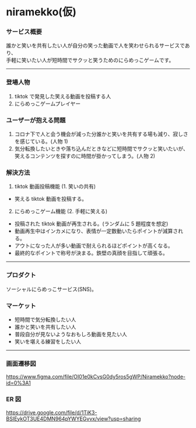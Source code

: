 # niramekko(仮)

### サービス概要

誰かと笑いを共有したい人が自分の笑った動画で人を笑わせられるサービスであり、<br>
手軽に笑いたい人が短時間でサクッと笑うためのにらめっこゲームです。

---

### 登場人物

1. tiktok で発見した笑える動画を投稿する人
1. にらめっこゲームプレイヤー

### ユーザーが抱える問題

1. コロナ下で人と会う機会が減った分誰かと笑いを共有する場も減り、寂しさを感じている。(人物 1)
1. 気分転換したいときや落ち込んだときなどに短時間でサクッと笑いたいが、笑えるコンテンツを探すのに時間が掛かってしまう。(人物 2)

### 解決方法

1. tiktok 動画投稿機能 (1. 笑いの共有)

- 笑える tiktok 動画を投稿する。

2. にらめっこゲーム機能 (2. 手軽に笑える)

- 投稿された tiktok 動画が再生される。(ランダムに 5 題程度を想定)
- 動画再生中はインカメになり、表情が一定数動いたらポイントが減算される。
- アウトになった人が多い動画で耐えられるほどポイントが高くなる。
- 最終的なポイントで称号が決まる。鉄壁の真顔を目指して頑張る。

---

### プロダクト

ソーシャルにらめっこサービス(SNS)。

### マーケット

- 短時間で気分転換したい人
- 誰かと笑いを共有したい人
- 普段自分が見ないようなおもしろ動画を見たい人
- 笑いを堪える練習をしたい人

---

### 画面遷移図

https://www.figma.com/file/OI01e0kCvsG0dy5ros5gWP/Niramekko?node-id=0%3A1

### ER 図

https://drive.google.com/file/d/1TiK3-BSIEykOT3UE4DMN964pYWYEGvvx/view?usp=sharing
